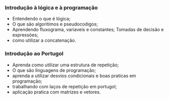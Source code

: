 ### Introdução à lógica e à programação 

- Entendendo o que é lógica;
- O que são algoritimos e pseudocodigos;
- Aprendendo fluxograma, variaveis e constantes;
Tomadas de decisão e expressões;
- como utilizar a concatenação.

### Introdução ao Portugol 
- Aprenda como utilizar uma estrutura de repetição; 
- O que são linguagens de programação;
- aprenda a utilizar desvios condicionais e boas praticas em programação; 
- trabalhando com laços de repetição em portugol; 
- aplicação pratica com matrizes e vetores.